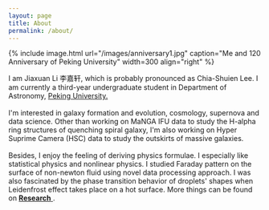 ```yaml
---
layout: page
title: About
permalink: /about/
---
```


{% include image.html url="/images/anniversary1.jpg" caption="Me and 120 Anniversary of Peking University" width=300 align="right" %}

<p>I am Jiaxuan Li 李嘉轩, which is probably pronounced as Chia-Shuien Lee. I am currently a third-year undergraduate student in Department of Astronomy, <a class="tosu" href="http://pku.edu.cn">Peking University. </a>
<br>
<br>
I'm interested in galaxy formation and evolution, cosmology, supernova and data science. Other than working on MaNGA IFU data to study the H-alpha ring structures of quenching spiral galaxy, I'm also working on Hyper Suprime Camera (HSC) data to study the outskirts of massive galaxies.
<br>
<br>
Besides, I enjoy the feeling of deriving physics formulae. I especially like statistical physics and nonlinear physics. I studied Faraday pattern on the surface of non-newton fluid using novel data processing approach. I was also fascinated by the phase transition behavior of droplets' shapes when Leidenfrost effect takes place on a hot surface. More things can be found on <a href="https://astrojacobli.github.io/research/"><strong>Research</strong> </a>.